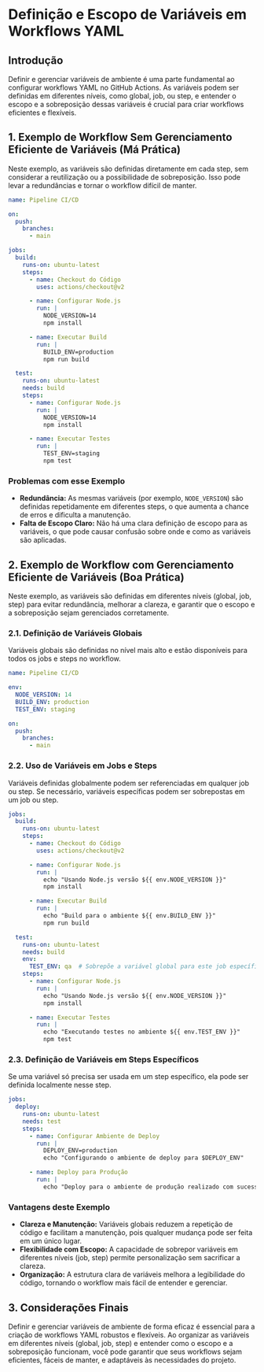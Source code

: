 
# Definição e Escopo de Variáveis em Workflows YAML

## Introdução

Definir e gerenciar variáveis de ambiente é uma parte fundamental ao configurar workflows YAML no GitHub Actions. As variáveis podem ser definidas em diferentes níveis, como global, job, ou step, e entender o escopo e a sobreposição dessas variáveis é crucial para criar workflows eficientes e flexíveis.

## 1. Exemplo de Workflow Sem Gerenciamento Eficiente de Variáveis (Má Prática)

Neste exemplo, as variáveis são definidas diretamente em cada step, sem considerar a reutilização ou a possibilidade de sobreposição. Isso pode levar a redundâncias e tornar o workflow difícil de manter.

```yaml
name: Pipeline CI/CD

on:
  push:
    branches:
      - main

jobs:
  build:
    runs-on: ubuntu-latest
    steps:
      - name: Checkout do Código
        uses: actions/checkout@v2

      - name: Configurar Node.js
        run: |
          NODE_VERSION=14
          npm install

      - name: Executar Build
        run: |
          BUILD_ENV=production
          npm run build

  test:
    runs-on: ubuntu-latest
    needs: build
    steps:
      - name: Configurar Node.js
        run: |
          NODE_VERSION=14
          npm install

      - name: Executar Testes
        run: |
          TEST_ENV=staging
          npm test
```

### Problemas com esse Exemplo

- **Redundância:** As mesmas variáveis (por exemplo, `NODE_VERSION`) são definidas repetidamente em diferentes steps, o que aumenta a chance de erros e dificulta a manutenção.
- **Falta de Escopo Claro:** Não há uma clara definição de escopo para as variáveis, o que pode causar confusão sobre onde e como as variáveis são aplicadas.

## 2. Exemplo de Workflow com Gerenciamento Eficiente de Variáveis (Boa Prática)

Neste exemplo, as variáveis são definidas em diferentes níveis (global, job, step) para evitar redundância, melhorar a clareza, e garantir que o escopo e a sobreposição sejam gerenciados corretamente.

### 2.1. Definição de Variáveis Globais

Variáveis globais são definidas no nível mais alto e estão disponíveis para todos os jobs e steps no workflow.

```yaml
name: Pipeline CI/CD

env:
  NODE_VERSION: 14
  BUILD_ENV: production
  TEST_ENV: staging

on:
  push:
    branches:
      - main
```

### 2.2. Uso de Variáveis em Jobs e Steps

Variáveis definidas globalmente podem ser referenciadas em qualquer job ou step. Se necessário, variáveis específicas podem ser sobrepostas em um job ou step.

```yaml
jobs:
  build:
    runs-on: ubuntu-latest
    steps:
      - name: Checkout do Código
        uses: actions/checkout@v2

      - name: Configurar Node.js
        run: |
          echo "Usando Node.js versão ${{ env.NODE_VERSION }}"
          npm install

      - name: Executar Build
        run: |
          echo "Build para o ambiente ${{ env.BUILD_ENV }}"
          npm run build

  test:
    runs-on: ubuntu-latest
    needs: build
    env:
      TEST_ENV: qa  # Sobrepõe a variável global para este job específico
    steps:
      - name: Configurar Node.js
        run: |
          echo "Usando Node.js versão ${{ env.NODE_VERSION }}"
          npm install

      - name: Executar Testes
        run: |
          echo "Executando testes no ambiente ${{ env.TEST_ENV }}"
          npm test
```

### 2.3. Definição de Variáveis em Steps Específicos

Se uma variável só precisa ser usada em um step específico, ela pode ser definida localmente nesse step.

```yaml
jobs:
  deploy:
    runs-on: ubuntu-latest
    needs: test
    steps:
      - name: Configurar Ambiente de Deploy
        run: |
          DEPLOY_ENV=production
          echo "Configurando o ambiente de deploy para $DEPLOY_ENV"

      - name: Deploy para Produção
        run: |
          echo "Deploy para o ambiente de produção realizado com sucesso."
```

### Vantagens deste Exemplo

- **Clareza e Manutenção:** Variáveis globais reduzem a repetição de código e facilitam a manutenção, pois qualquer mudança pode ser feita em um único lugar.
- **Flexibilidade com Escopo:** A capacidade de sobrepor variáveis em diferentes níveis (job, step) permite personalização sem sacrificar a clareza.
- **Organização:** A estrutura clara de variáveis melhora a legibilidade do código, tornando o workflow mais fácil de entender e gerenciar.

## 3. Considerações Finais

Definir e gerenciar variáveis de ambiente de forma eficaz é essencial para a criação de workflows YAML robustos e flexíveis. Ao organizar as variáveis em diferentes níveis (global, job, step) e entender como o escopo e a sobreposição funcionam, você pode garantir que seus workflows sejam eficientes, fáceis de manter, e adaptáveis às necessidades do projeto.
